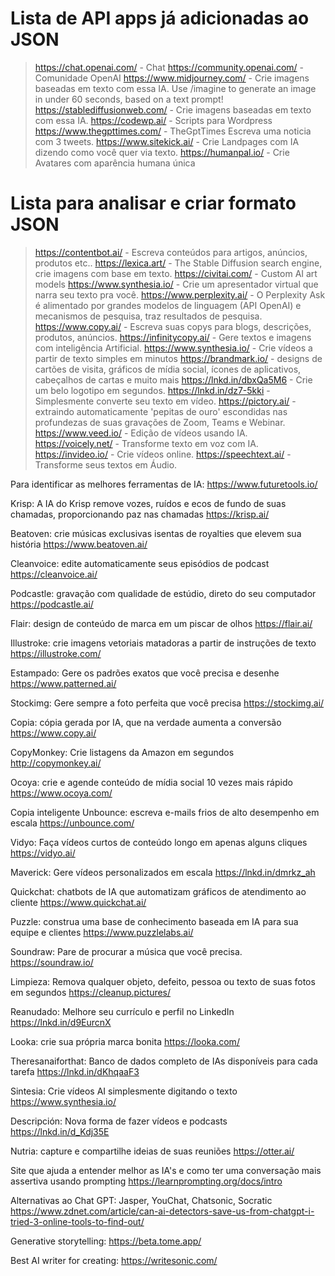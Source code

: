# Lista de API apps já adicionadas ao JSON

> https://chat.openai.com/ - Chat
> https://community.openai.com/ - Comunidade OpenAI
> https://www.midjourney.com/ - Crie imagens baseadas em texto com essa IA. Use /imagine to generate an image in under 60 seconds, based on a text prompt!
> https://stablediffusionweb.com/ - Crie imagens baseadas em texto com essa IA.
> https://codewp.ai/ - Scripts para Wordpress
> https://www.thegpttimes.com/ - TheGptTimes Escreva uma noticia com 3 tweets.
> https://www.sitekick.ai/ - Crie Landpages com IA dizendo como você quer via texto.
> https://humanpal.io/ - Crie Avatares com aparência humana única


# Lista para analisar e criar formato JSON

> https://contentbot.ai/ - Escreva conteúdos para artigos, anúncios, produtos etc..
> https://lexica.art/ - The Stable Diffusion search engine, crie imagens com base em texto.
> https://civitai.com/ - Custom AI art models
> https://www.synthesia.io/ - Crie um apresentador virtual que narra seu texto pra você.
> https://www.perplexity.ai/ - O Perplexity Ask é alimentado por grandes modelos de linguagem (API OpenAI) e mecanismos de pesquisa, traz resultados de pesquisa.
> https://www.copy.ai/ - Escreva suas copys para blogs, descrições, produtos, anúncios.
> https://infinitycopy.ai/ - Gere textos e imagens com inteligência Artificial.
> https://www.synthesia.io/ - Crie vídeos a partir de texto simples em minutos
> https://brandmark.io/ - designs de cartões de visita, gráficos de mídia social, ícones de aplicativos, cabeçalhos de cartas e muito mais
> https://lnkd.in/dbxQa5M6 - Crie um belo logotipo em segundos.
> https://lnkd.in/dz7-5kki - Simplesmente converte seu texto em vídeo.
> https://pictory.ai/ - extraindo automaticamente 'pepitas de ouro' escondidas nas profundezas de suas gravações de Zoom, Teams e Webinar.
> https://www.veed.io/ - Edição de vídeos usando IA.
> https://voicely.net/ - Transforme texto em voz com IA.
> https://invideo.io/ - Crie vídeos online.
> https://speechtext.ai/ - Transforme seus textos em Áudio.

Para identificar as melhores ferramentas de IA:
https://www.futuretools.io/ 

Krisp: A IA do Krisp remove vozes, ruídos e ecos de fundo de suas chamadas, proporcionando paz nas chamadas
https://krisp.ai/

Beatoven: crie músicas exclusivas isentas de royalties que elevem sua história
https://www.beatoven.ai/

Cleanvoice: edite automaticamente seus episódios de podcast
https://cleanvoice.ai/

Podcastle: gravação com qualidade de estúdio, direto do seu computador
https://podcastle.ai/

Flair: design de conteúdo de marca em um piscar de olhos
https://flair.ai/

Illustroke: crie imagens vetoriais matadoras a partir de instruções de texto
https://illustroke.com/

Estampado: Gere os padrões exatos que você precisa e desenhe
https://www.patterned.ai/

Stockimg: Gere sempre a foto perfeita que você precisa
https://stockimg.ai/

Copia: cópia gerada por IA, que na verdade aumenta a conversão
https://www.copy.ai/

CopyMonkey: Crie listagens da Amazon em segundos
http://copymonkey.ai/

Ocoya: crie e agende conteúdo de mídia social 10 vezes mais rápido
https://www.ocoya.com/

Copia inteligente Unbounce: escreva e-mails frios de alto desempenho em escala
https://unbounce.com/

Vidyo: Faça vídeos curtos de conteúdo longo em apenas alguns cliques
https://vidyo.ai/

Maverick: Gere vídeos personalizados em escala
https://lnkd.in/dmrkz_ah

Quickchat: chatbots de IA que automatizam gráficos de atendimento ao cliente
https://www.quickchat.ai/

Puzzle: construa uma base de conhecimento baseada em IA para sua equipe e clientes
https://www.puzzlelabs.ai/

Soundraw: Pare de procurar a música que você precisa.
https://soundraw.io/

Limpieza: Remova qualquer objeto, defeito, pessoa ou texto de suas fotos em segundos
https://cleanup.pictures/

Reanudado: Melhore seu currículo e perfil no LinkedIn
https://lnkd.in/d9EurcnX

Looka: crie sua própria marca bonita
https://looka.com/

Theresanaiforthat: Banco de dados completo de IAs disponíveis para cada tarefa
https://lnkd.in/dKhqaaF3

Sintesia: Crie vídeos AI simplesmente digitando o texto
https://www.synthesia.io/

Descripción: Nova forma de fazer vídeos e podcasts
https://lnkd.in/d_Kdj35E

Nutria: capture e compartilhe ideias de suas reuniões
https://otter.ai/

Site que ajuda a entender melhor as IA's e como ter uma conversação mais assertiva usando prompting 
https://learnprompting.org/docs/intro

Alternativas ao Chat GPT: Jasper, YouChat, Chatsonic, Socratic
https://www.zdnet.com/article/can-ai-detectors-save-us-from-chatgpt-i-tried-3-online-tools-to-find-out/ 

Generative storytelling:
https://beta.tome.app/

Best AI writer for creating:
https://writesonic.com/